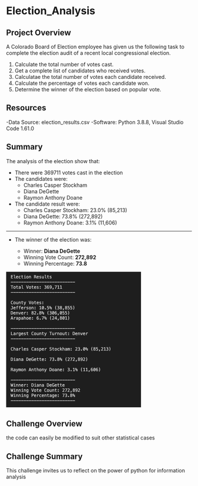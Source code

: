 # Election_Analysis

## Project Overview

A Colorado Board of Election employee has given us the following task to complete the election audit of a recent local congressional election.

1. Calculate the total number of votes cast.
2. Get a complete list of candidates who received votes.
3. Calculatae the total number of votes each candidate received.
4. Calculate the percentage of votes each candidate won.
5. Determine the winner of the election based on popular vote.

## Resources
-Data Source: election_results.csv
-Software: Python 3.8.8, Visual Studio Code 1.61.0

## Summary

The analysis of the election show that:

- There were 369711 votes cast in the election 
- The candidates were:
    - Charles Casper Stockham
    - Diana DeGette
    - Raymon Anthony Doane
- The candidate result were:
    -   Charles Casper Stockham: 23.0% (85,213)
    -   Diana DeGette: 73.8% (272,892)
    -   Raymon Anthony Doane: 3.1% (11,606)
-------------------------
- The winner of the election was:

     - Winner: **Diana DeGette**
     - Winning Vote Count: **272,892**
     - Winning Percentage: **73.8**


![Graph](analysis/Module3.png)

## Challenge Overview

the code can easily be modified to suit other statistical cases

## Challenge Summary

This challenge invites us to reflect on the power of python for information analysis
